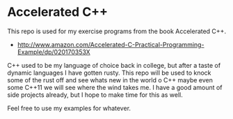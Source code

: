 Accelerated C++
===============

This repo is used for my exercise programs from the book Accelerated C++.
- http://www.amazon.com/Accelerated-C-Practical-Programming-Example/dp/020170353X

C++ used to be my language of choice back in college, but after a taste of dynamic languages I have gotten rusty. This repo
will be used to knock some of the rust off and see whats new in the world o C++ maybe even some C++11 we will see where the
wind takes me. I have a good amount of side projects already, but I hope to make time for this as well.

Feel free to use my examples for whatever. 
